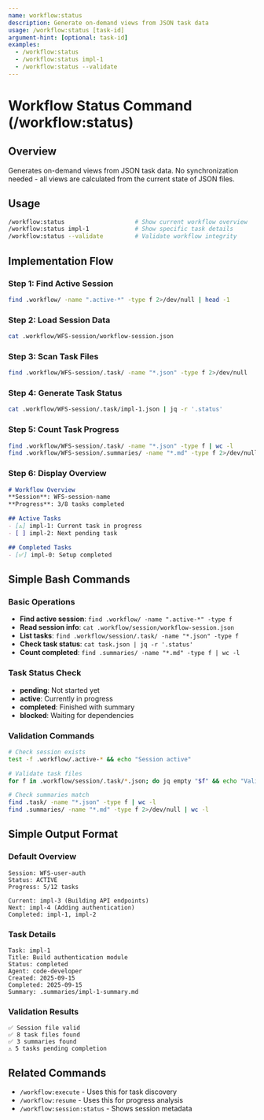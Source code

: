 ```yaml
---
name: workflow:status
description: Generate on-demand views from JSON task data
usage: /workflow:status [task-id]
argument-hint: [optional: task-id]
examples:
  - /workflow:status
  - /workflow:status impl-1
  - /workflow:status --validate
---
```


# Workflow Status Command (/workflow:status)

## Overview
Generates on-demand views from JSON task data. No synchronization needed - all views are calculated from the current state of JSON files.

## Usage
```bash
/workflow:status                    # Show current workflow overview
/workflow:status impl-1             # Show specific task details
/workflow:status --validate         # Validate workflow integrity
```

## Implementation Flow

### Step 1: Find Active Session
```bash
find .workflow/ -name ".active-*" -type f 2>/dev/null | head -1
```

### Step 2: Load Session Data
```bash
cat .workflow/WFS-session/workflow-session.json
```

### Step 3: Scan Task Files
```bash
find .workflow/WFS-session/.task/ -name "*.json" -type f 2>/dev/null
```

### Step 4: Generate Task Status
```bash
cat .workflow/WFS-session/.task/impl-1.json | jq -r '.status'
```

### Step 5: Count Task Progress
```bash
find .workflow/WFS-session/.task/ -name "*.json" -type f | wc -l
find .workflow/WFS-session/.summaries/ -name "*.md" -type f 2>/dev/null | wc -l
```

### Step 6: Display Overview
```markdown
# Workflow Overview
**Session**: WFS-session-name
**Progress**: 3/8 tasks completed

## Active Tasks
- [⚠️] impl-1: Current task in progress
- [ ] impl-2: Next pending task

## Completed Tasks
- [✅] impl-0: Setup completed
```

## Simple Bash Commands

### Basic Operations
- **Find active session**: `find .workflow/ -name ".active-*" -type f`
- **Read session info**: `cat .workflow/session/workflow-session.json`
- **List tasks**: `find .workflow/session/.task/ -name "*.json" -type f`
- **Check task status**: `cat task.json | jq -r '.status'`
- **Count completed**: `find .summaries/ -name "*.md" -type f | wc -l`

### Task Status Check
- **pending**: Not started yet
- **active**: Currently in progress
- **completed**: Finished with summary
- **blocked**: Waiting for dependencies

### Validation Commands
```bash
# Check session exists
test -f .workflow/.active-* && echo "Session active"

# Validate task files
for f in .workflow/session/.task/*.json; do jq empty "$f" && echo "Valid: $f"; done

# Check summaries match
find .task/ -name "*.json" -type f | wc -l
find .summaries/ -name "*.md" -type f 2>/dev/null | wc -l
```

## Simple Output Format

### Default Overview
```
Session: WFS-user-auth
Status: ACTIVE
Progress: 5/12 tasks

Current: impl-3 (Building API endpoints)
Next: impl-4 (Adding authentication)
Completed: impl-1, impl-2
```

### Task Details
```
Task: impl-1
Title: Build authentication module
Status: completed
Agent: code-developer
Created: 2025-09-15
Completed: 2025-09-15
Summary: .summaries/impl-1-summary.md
```

### Validation Results
```
✅ Session file valid
✅ 8 task files found
✅ 3 summaries found
⚠️ 5 tasks pending completion
```

## Related Commands
- `/workflow:execute` - Uses this for task discovery
- `/workflow:resume` - Uses this for progress analysis
- `/workflow:session:status` - Shows session metadata